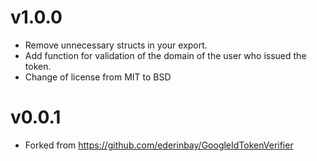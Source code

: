 # v1.0.0
- Remove unnecessary structs in your export.
- Add function for validation of the domain of the user who issued the token.
- Change of license from MIT to BSD

# v0.0.1
- Forked from https://github.com/ederinbay/GoogleIdTokenVerifier